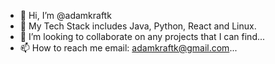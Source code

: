 - 👋 Hi, I’m @adamkraftk
- 🌱 My Tech Stack includes Java, Python, React and Linux.
- 💞️ I’m looking to collaborate on any projects that I can find...
- 📫 How to reach me email: adamkraftk@gmail.com...

<!---
adamkraftk/adamkraftk is a ✨ special ✨ repository because its `README.md` (this file) appears on your GitHub profile.
You can click the Preview link to take a look at your changes.
--->
